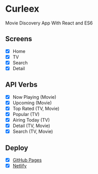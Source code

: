 # Curleex

Movie Discovery App With React and ES6

## Screens

- [x] Home
- [x] TV
- [x] Search
- [x] Detail

## API Verbs

- [x] Now Playing (Movie)
- [x] Upcoming (Movie)
- [x] Top Rated (TV, Movie)
- [x] Popular (TV)
- [x] Airing Today (TV)
- [x] Detail (TV, Movie)
- [x] Search (TV, Movie)

## Deploy

- [x] [GitHub Pages](https://sorious77.github.io/curleex)
- [x] [Netlify](https://upbeat-thompson-9f35e0.netlify.app/)
